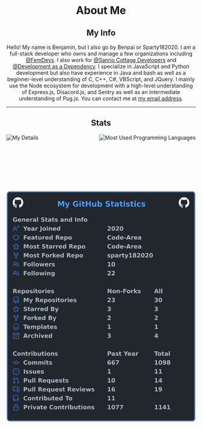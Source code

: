 <div align="center">
  <h1>About Me</h1>

  <h2>My Info</h2>
  <p>Hello! My name is Benjamin, but I also go by Benpai or Sparty182020. I am a full-stack developer who owns and manage a few organizations including <a href="https://github.com/femdevs">@FemDevs</a>. I also work for <a href="https://github.com/Sanrio-Cottage-Developers">@Sanrio Cottage Developers</a> and <a href="https://github.com/Development-as-a-Dependency">@Development as a Dependency</a>. I specialize in JavaScript and Python development but also have experience in Java and bash as well as a beginner-level understanding of C, C++, C#, VBScript, and JQuery. I mainly use the Node ecosystem for development with a high-level understanding of Express.js, Disacord.js, and Sentry as well as an intermediate understanding of Pug.js. You can contact me at <a href="mailto:contact@sparty18.com">my email address</a>.</p>
  <hr>
  <h2>Stats</h2>
  <p>
    <img src="https://github-readme-stats.vercel.app/api?username=therealbenpai&show_icons=true&count_private=true&include_all_commits=false&text_color=000000&bg_color=45,ff0000,0000ff&ring_color=00fb10&border_color=000000" alt="My Details" align="left" height="150px"/>
    <img src="https://github-readme-stats.vercel.app/api/top-langs/?username=therealbenpai&langs_count=4&theme=dark&layout=compact&border_color=000000" alt="Most Used Programming Languages" align="right" height="150px"/>
  </p>
    <img src="images/userstats.svg" alt="User Stats" align="center"/>
</div>
